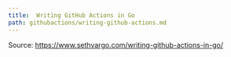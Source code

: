 ```yaml
---
title:  Writing GitHub Actions in Go
path: githubactions/writing-github-actions.md
---
```


Source: https://www.sethvargo.com/writing-github-actions-in-go/
